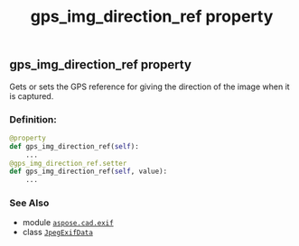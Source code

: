 ﻿---
title: gps_img_direction_ref property
second_title: Aspose.CAD for Python via .NET API References
description: 
type: docs
weight: 590
url: /python-net/aspose.cad.exif/jpegexifdata/gps_img_direction_ref/
is_root: false
---

## gps_img_direction_ref property


Gets or sets the GPS reference for giving the direction of the image when it is captured.
### Definition:
```python
@property
def gps_img_direction_ref(self):
    ...
@gps_img_direction_ref.setter
def gps_img_direction_ref(self, value):
    ...
```

### See Also
* module [`aspose.cad.exif`](../../)
* class [`JpegExifData`](/cad/python-net/aspose.cad.exif/jpegexifdata)
